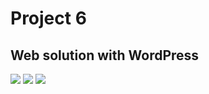 # Project 6

## Web solution with WordPress


![](media/Project6_images/)
![](media/Project6_images/)
![](media/Project6_images/)

